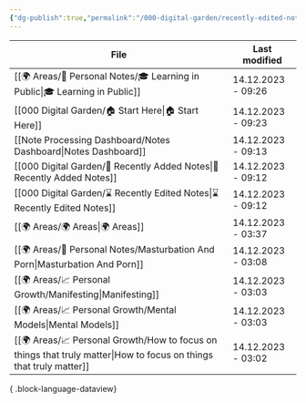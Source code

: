 ```yaml
---
{"dg-publish":true,"permalink":"/000-digital-garden/recently-edited-notes/","dgPassFrontmatter":true,"noteIcon":"1","created":"2023-12-14T09:05:52.599+05:30","updated":"2023-12-14T09:12:44.868+05:30"}
---
```


| File                                                                                                                  | Last modified      |
| --------------------------------------------------------------------------------------------------------------------- | ------------------ |
| [[🌍 Areas/📧 Personal Notes/🎓 Learning in Public\|🎓 Learning in Public]]                                        | 14.12.2023 - 09:26 |
| [[000 Digital Garden/🏠 Start Here\|🏠 Start Here]]                                                                | 14.12.2023 - 09:23 |
| [[Note Processing Dashboard/Notes Dashboard\|Notes Dashboard]]                                                     | 14.12.2023 - 09:13 |
| [[000 Digital Garden/📝 Recently Added Notes\|📝 Recently Added Notes]]                                            | 14.12.2023 - 09:12 |
| [[000 Digital Garden/⌛ Recently Edited Notes\|⌛ Recently Edited Notes]]                                            | 14.12.2023 - 09:12 |
| [[🌍 Areas/🌍 Areas\|🌍 Areas]]                                                                                    | 14.12.2023 - 03:37 |
| [[🌍 Areas/📧 Personal Notes/Masturbation And Porn\|Masturbation And Porn]]                                        | 14.12.2023 - 03:08 |
| [[🌍 Areas/📈 Personal Growth/Manifesting\|Manifesting]]                                                           | 14.12.2023 - 03:03 |
| [[🌍 Areas/📈 Personal Growth/Mental Models\|Mental Models]]                                                       | 14.12.2023 - 03:03 |
| [[🌍 Areas/📈 Personal Growth/How to focus on things that truly matter\|How to focus on things that truly matter]] | 14.12.2023 - 03:02 |

{ .block-language-dataview}